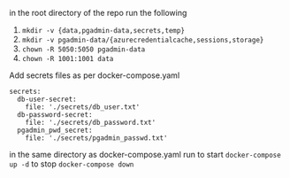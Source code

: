 in the root directory of the repo run the following

1. ```mkdir -v {data,pgadmin-data,secrets,temp}```
2. ```mkdir -v pgadmin-data/{azurecredentialcache,sessions,storage}```
3. ```chown -R 5050:5050 pgadmin-data ```
4. ```chown -R 1001:1001 data```

Add secrets files as per docker-compose.yaml
```
secrets:
  db-user-secret:
    file: './secrets/db_user.txt'
  db-password-secret:
    file: './secrets/db_password.txt'
  pgadmin_pwd_secret:
    file: './secrets/pgadmin_passwd.txt'
```

in the same directory as docker-compose.yaml run 
to start
```docker-compose up -d```
to stop
`docker-compose down`
